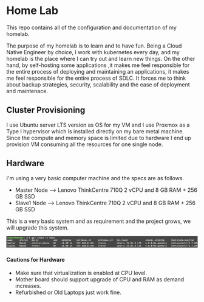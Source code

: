 
# Home Lab

This repo contains all of the configuration and documentation of my homelab.

The purpose of my homelab is to learn and to have fun. Being a Cloud Native Engineer by choice, I work with kubernetes every day, and my homelab is the place where I can try out and learn new things. On the other hand, by self-hosting some applications
,it makes me feel responsible for the entire process of deploying and maintaining an applications, it makes me feel responsible for the entire process of SDLC. It forces me to think about backup strategies, security, scalability and the ease of deployment
and maintenace.





## Cluster Provisioning

I use Ubuntu server LTS version as OS for my VM and I use Proxmox as a Type I hypervisor which is installed directly on my bare metal machine.
Since the compute and memory space is limited due to hardware I end up provision VM consuming all the resources for one single node.



## Hardware
I'm using a very basic computer machine and the specs are as follows.

* Master Node --> Lenovo ThinkCentre 710Q 2 vCPU and 8 GB RAM + 256 GB SSD
* Slave1 Node --> Lenovo ThinkCentre 710Q 2 vCPU and 8 GB RAM + 256 GB SSD

This is a very basic system and as requirement and the project grows, we will upgrade this system.

![Cluster](./Troubleshooting/Images/cluster.png)

#### Cautions for Hardware
* Make sure that virtualization is enabled at CPU level.
* Mother board should support upgrade of CPU and RAM as demand increases.
* Refurbished or Old Laptops just work fine.
